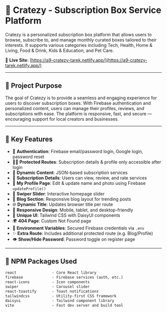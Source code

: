 # 🎁 Cratezy - Subscription Box Service Platform

Cratezy is a personalized subscription box platform that allows users to browse, subscribe to, and manage monthly curated boxes tailored to their interests. It supports various categories including Tech, Health, Home & Living, Food & Drink, Kids & Education, and Pet Care.

🔗 **Live Site**: [https://a9-cratezy-tarek.netlify.app/](https://a9-cratezy-tarek.netlify.app/)

---

## 🧩 Project Purpose

The goal of Cratezy is to provide a seamless and engaging experience for users to discover subscription boxes. With Firebase authentication and personalized content, users can manage their profiles, reviews, and subscriptions with ease. The platform is responsive, fast, and secure — encouraging support for local creators and businesses.

---

## 🚀 Key Features

- 🔐 **Authentication**: Firebase email/password login, Google login, password reset
- 🧑‍💻 **Protected Routes**: Subscription details & profile only accessible after login
- 🧾 **Dynamic Content**: JSON-based subscription services
- 🧰 **Subscription Details**: Users can view, review, and rate services
- 🧠 **My Profile Page**: Edit & update name and photo using Firebase `updateProfile()`
- 🎡 **Swiper Slider**: Interactive homepage slider
- 📝 **Blog Section**: Responsive blog layout for trending posts
- 🌐 **Dynamic Title**: Updates browser title per route
- 📱 **Responsive Design**: Mobile, tablet, and desktop-friendly
- 🎨 **Unique UI**: Tailwind CSS with DaisyUI components
- 🌍 **404 Page**: Custom Not Found page
- 🔐 **Environment Variables**: Secured Firebase credentials via `.env`
- ✨ **Extra Route**: Includes additional protected route (e.g. Blog/Profile)
- 👁 **Show/Hide Password**: Password toggle on register page

---

## 🧰 NPM Packages Used

```txt
react                - Core React library
firebase             - Firebase services (auth, etc.)
react-icons          - Icon components
swiper               - Carousel slider
react-toastify       - Toast notifications
tailwindcss          - Utility-first CSS framework
daisyui              - Tailwind component library
vite                 - Fast dev server and build tool
